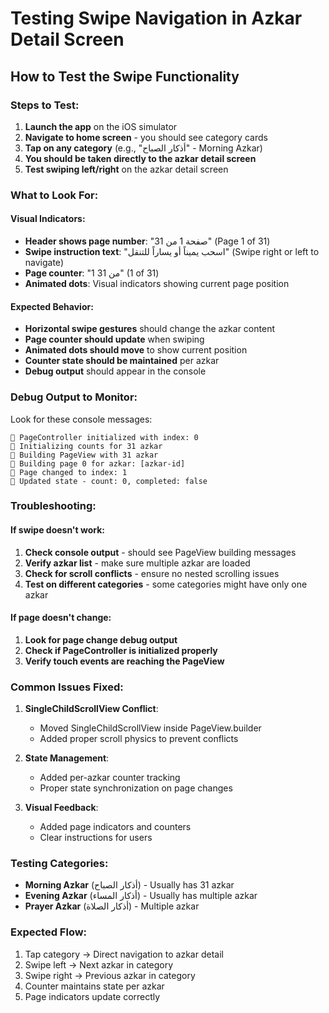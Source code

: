 # Testing Swipe Navigation in Azkar Detail Screen

## How to Test the Swipe Functionality

### Steps to Test:
1. **Launch the app** on the iOS simulator
2. **Navigate to home screen** - you should see category cards
3. **Tap on any category** (e.g., "أذكار الصباح" - Morning Azkar)
4. **You should be taken directly to the azkar detail screen**
5. **Test swiping left/right** on the azkar detail screen

### What to Look For:

#### Visual Indicators:
- **Header shows page number**: "صفحة 1 من 31" (Page 1 of 31)
- **Swipe instruction text**: "اسحب يميناً أو يساراً للتنقل" (Swipe right or left to navigate)
- **Page counter**: "1 من 31" (1 of 31)
- **Animated dots**: Visual indicators showing current page position

#### Expected Behavior:
- **Horizontal swipe gestures** should change the azkar content
- **Page counter should update** when swiping
- **Animated dots should move** to show current position
- **Counter state should be maintained** per azkar
- **Debug output** should appear in the console

### Debug Output to Monitor:
Look for these console messages:
```
🔧 PageController initialized with index: 0
🔧 Initializing counts for 31 azkar
🔧 Building PageView with 31 azkar
🔧 Building page 0 for azkar: [azkar-id]
📄 Page changed to index: 1
📄 Updated state - count: 0, completed: false
```

### Troubleshooting:

#### If swipe doesn't work:
1. **Check console output** - should see PageView building messages
2. **Verify azkar list** - make sure multiple azkar are loaded
3. **Check for scroll conflicts** - ensure no nested scrolling issues
4. **Test on different categories** - some categories might have only one azkar

#### If page doesn't change:
1. **Look for page change debug output**
2. **Check if PageController is initialized properly**
3. **Verify touch events are reaching the PageView**

### Common Issues Fixed:

1. **SingleChildScrollView Conflict**: 
   - Moved SingleChildScrollView inside PageView.builder
   - Added proper scroll physics to prevent conflicts

2. **State Management**:
   - Added per-azkar counter tracking
   - Proper state synchronization on page changes

3. **Visual Feedback**:
   - Added page indicators and counters
   - Clear instructions for users

### Testing Categories:
- **Morning Azkar** (أذكار الصباح) - Usually has 31 azkar
- **Evening Azkar** (أذكار المساء) - Usually has multiple azkar
- **Prayer Azkar** (أذكار الصلاة) - Multiple azkar

### Expected Flow:
1. Tap category → Direct navigation to azkar detail
2. Swipe left → Next azkar in category
3. Swipe right → Previous azkar in category
4. Counter maintains state per azkar
5. Page indicators update correctly

